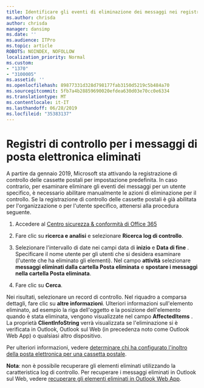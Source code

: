 ```yaml
---
title: Identificare gli eventi di eliminazione dei messaggi nei registri di controllo
ms.author: chrisda
author: chrisda
manager: dansimp
ms.date: ''
ms.audience: ITPro
ms.topic: article
ROBOTS: NOINDEX, NOFOLLOW
localization_priority: Normal
ms.custom:
- "1370"
- "3100005"
ms.assetid: ''
ms.openlocfilehash: 89877331d328d798177fab3150d5219c5b484a70
ms.sourcegitcommit: 5fb7a4b28859690020efdea630d03e70cc0e6334
ms.translationtype: MT
ms.contentlocale: it-IT
ms.lasthandoff: 06/28/2019
ms.locfileid: "35383137"
---
```

# <a name="audit-logs-for-deleted-email-messages"></a>Registri di controllo per i messaggi di posta elettronica eliminati

A partire da gennaio 2019, Microsoft sta attivando la registrazione di controllo delle cassette postali per impostazione predefinita. In caso contrario, per esaminare eliminare gli eventi dei messaggi per un utente specifico, è necessario abilitare manualmente le azioni di eliminazione per il controllo. Se la registrazione di controllo delle cassette postali è già abilitata per l'organizzazione o per l'utente specifico, attenersi alla procedura seguente.

1. Accedere al [Centro sicurezza & conformità di Office 365](https://protection.office.com/)

2. Fare clic su **ricerca e analisi** e selezionare **Ricerca log di controllo**.

3. Selezionare l'intervallo di date nei campi data di **inizio** e **Data di fine** . Specificare il nome utente per gli utenti che si desidera esaminare (l'utente che ha eliminato gli elementi). Nel campo **attività** selezionare **messaggi eliminati dalla cartella Posta eliminata** e **spostare i messaggi nella cartella Posta eliminata**.

4. Fare clic su **Cerca**.

Nei risultati, selezionare un record di controllo. Nel riquadro a comparsa dettagli, fare clic su **altre informazioni**. Ulteriori informazioni sull'elemento eliminato, ad esempio la riga dell'oggetto e la posizione dell'elemento quando è stata eliminata, vengono visualizzate nel campo **AffectedItems** . La proprietà **ClientInfoString** verrà visualizzata se l'eliminazione si è verificata in Outlook, Outlook sul Web (in precedenza noto come Outlook Web App) o qualsiasi altro dispositivo.

Per ulteriori informazioni, vedere [determinare chi ha configurato l'inoltro della posta elettronica per una cassetta postale](https://docs.microsoft.com/office365/securitycompliance/auditing-troubleshooting-scenarios#determining-if-a-user-deleted-email-items).

**Nota**: non è possibile recuperare gli elementi eliminati utilizzando la caratteristica log di controllo. Per recuperare i messaggi eliminati in Outlook sul Web, vedere [recuperare gli elementi eliminati in Outlook Web App](https://support.office.com/article/C3D8FC15-EEEF-4F1C-81DF-E27964B7EDD4).
